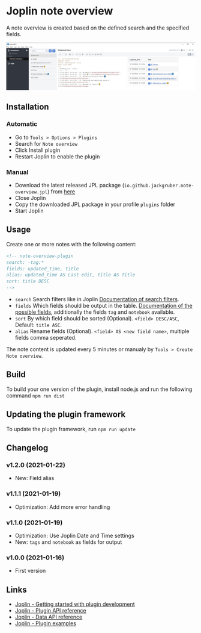 # Joplin note overview

A note overview is created based on the defined search and the specified fields.

<img src=img/main.jpg>

## Installation

### Automatic

- Go to `Tools > Options > Plugins`
- Search for `Note overview`
- Click Install plugin
- Restart Joplin to enable the plugin

### Manual

- Download the latest released JPL package (`io.github.jackgruber.note-overview.jpl`) from [here](https://github.com/JackGruber/joplin-plugin-note-overview/releases/latest)
- Close Joplin
- Copy the downloaded JPL package in your profile `plugins` folder
- Start Joplin

## Usage

Create one or more notes with the following content:

```md
<!-- note-overview-plugin
search: -tag:*
fields: updated_time, title
alias: updated_time AS Last edit, title AS Title
sort: title DESC
-->
```

- `search` Search filters like in Joplin [Documentation of search filters](https://joplinapp.org/#search-filters).
- `fields` Which fields should be output in the table. [Documentation of the possible fields](https://joplinapp.org/api/references/rest_api/#properties), additionally the fields `tag` and `notebook` available.
- `sort` By which field should be sorted (Optional). `<field> DESC/ASC`, Default: `title ASC`.
- `alias` Rename fields (Optional). `<field> AS <new field name>`, multiple fields comma seperated.

The note content is updated every 5 minutes or manualy by `Tools > Create Note overview`.

## Build

To build your one version of the plugin, install node.js and run the following command `npm run dist`

## Updating the plugin framework

To update the plugin framework, run `npm run update`

## Changelog

### v1.2.0 (2021-01-22)

- New: Field alias

### v1.1.1 (2021-01-19)

- Optimization: Add more error handling

### v1.1.0 (2021-01-19)

- Optimization: Use Joplin Date and Time settings
- New: `tags` and `notebook` as fields for output

### v1.0.0 (2021-01-16)

- First version

## Links

- [Joplin - Getting started with plugin development](https://joplinapp.org/api/get_started/plugins/)
- [Joplin - Plugin API reference](https://joplinapp.org/api/references/plugin_api/classes/joplin.html)
- [Joplin - Data API reference](https://joplinapp.org/api/references/rest_api/)
- [Joplin - Plugin examples](https://github.com/laurent22/joplin/tree/dev/packages/app-cli/tests/support/plugins)
